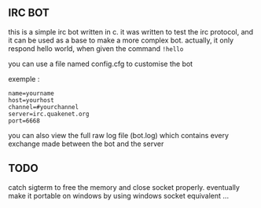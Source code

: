 ## IRC BOT

this is a simple irc bot written in c.
it was written to test the irc protocol, and it can be used as a base to make a more complex bot.
actually, it only respond hello world, when given the command `!hello`

you can use a file named config.cfg to customise the bot

exemple :
```
name=yourname
host=yourhost
channel=#yourchannel
server=irc.quakenet.org
port=6668
```
you can also view the full raw log file (bot.log) which contains every exchange made between the bot and the server

## TODO

catch sigterm to free the memory and close socket properly.
eventually make it portable on windows by using windows socket equivalent ...
